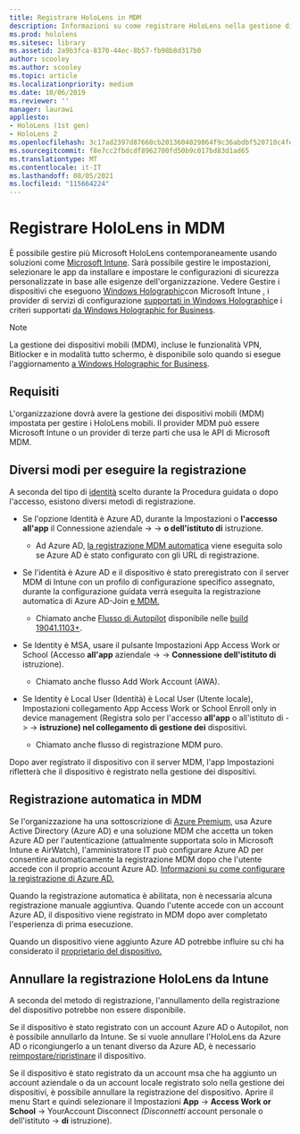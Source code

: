 ```yaml
---
title: Registrare HoloLens in MDM
description: Informazioni su come registrare HoloLens nella gestione di dispositivi mobili (MDM) per semplificare la gestione di più dispositivi.
ms.prod: hololens
ms.sitesec: library
ms.assetid: 2a9b3fca-8370-44ec-8b57-fb98b8d317b0
author: scooley
ms.author: scooley
ms.topic: article
ms.localizationpriority: medium
ms.date: 10/06/2019
ms.reviewer: ''
manager: laurawi
appliesto:
- HoloLens (1st gen)
- HoloLens 2
ms.openlocfilehash: 3c17ad2397d87660cb2013604029864f9c36abdbf520710c4fe5952e3440e3a5
ms.sourcegitcommit: f8e7cc2fbdcdf8962700fd50b9c017bd83d1ad65
ms.translationtype: MT
ms.contentlocale: it-IT
ms.lasthandoff: 08/05/2021
ms.locfileid: "115664224"
---
```

# <a name="enroll-hololens-in-mdm"></a>Registrare HoloLens in MDM

È possibile gestire più Microsoft HoloLens contemporaneamente usando soluzioni come [Microsoft Intune](/intune/windows-holographic-for-business). Sarà possibile gestire le impostazioni, selezionare le app da installare e impostare le configurazioni di sicurezza personalizzate in base alle esigenze dell'organizzazione. Vedere Gestire i dispositivi che eseguono [Windows Holographic](/intune/windows-holographic-for-business)con Microsoft Intune , i provider di servizi di configurazione [supportati in Windows Holographic](https://msdn.microsoft.com/windows/hardware/commercialize/customize/mdm/configuration-service-provider-reference#hololens)e i criteri supportati [da Windows Holographic for Business](https://msdn.microsoft.com/windows/hardware/commercialize/customize/mdm/policy-configuration-service-provider#hololenspolicies).

> [!NOTE]
> La gestione dei dispositivi mobili (MDM), incluse le funzionalità VPN, Bitlocker e in modalità tutto schermo, è disponibile solo quando si esegue l'aggiornamento [a Windows Holographic for Business](hololens1-upgrade-enterprise.md).

## <a name="requirements"></a>Requisiti

 L'organizzazione dovrà avere la gestione dei dispositivi mobili (MDM) impostata per gestire i HoloLens mobili. Il provider MDM può essere Microsoft Intune o un provider di terze parti che usa le API di Microsoft MDM.
 
## <a name="different-ways-to-enroll"></a>Diversi modi per eseguire la registrazione

A seconda del tipo di [identità](hololens-identity.md) scelto durante la Procedura guidata o dopo l'accesso, esistono diversi metodi di registrazione.

- Se l'opzione Identità è Azure AD, durante la Impostazioni o **l'accesso all'app** il Connessione aziendale  ->    ->  **o dell'istituto di** istruzione.
    - Ad Azure AD, [la registrazione MDM automatica](hololens-enroll-mdm.md#auto-enrollment-in-mdm) viene eseguita solo se Azure AD è stato configurato con gli URL di registrazione.
     
- Se l'identità è Azure AD e il dispositivo è stato preregistrato con il server MDM di Intune con un profilo di configurazione specifico assegnato, durante la configurazione guidata verrà eseguita la registrazione automatica di Azure AD-Join [e MDM.](hololens-enroll-mdm.md#auto-enrollment-in-mdm)
    - Chiamato anche [Flusso di Autopilot](hololens2-autopilot.md) disponibile nelle [build 19041.1103+](hololens-release-notes.md#windows-holographic-version-2004).
    

- Se Identity è MSA, usare il pulsante Impostazioni App Access Work or School (Accesso **all'app** aziendale  ->    ->  **Connessione dell'istituto di** istruzione).
    - Chiamato anche flusso Add Work Account (AWA).
- Se Identity è Local User (Identità) è Local User (Utente locale), Impostazioni collegamento App Access Work or School Enroll only in device management (Registra solo per l'accesso **all'app** o all'istituto di  ->    ->  **istruzione) nel collegamento di gestione dei** dispositivi.
    - Chiamato anche flusso di registrazione MDM puro.

Dopo aver registrato il dispositivo con il server MDM, l'app Impostazioni rifletterà che il dispositivo è registrato nella gestione dei dispositivi.

## <a name="auto-enrollment-in-mdm"></a>Registrazione automatica in MDM

Se l'organizzazione ha una sottoscrizione di [Azure Premium](https://azure.microsoft.com/overview/), usa Azure Active Directory (Azure AD) e una soluzione MDM che accetta un token Azure AD per l'autenticazione (attualmente supportata solo in Microsoft Intune e AirWatch), l'amministratore IT può configurare Azure AD per consentire automaticamente la registrazione MDM dopo che l'utente accede con il proprio account Azure AD. [Informazioni su come configurare la registrazione di Azure AD.](/mem/intune/enrollment/windows-enroll#enable-windows-10-automatic-enrollment)

Quando la registrazione automatica è abilitata, non è necessaria alcuna registrazione manuale aggiuntiva. Quando l'utente accede con un account Azure AD, il dispositivo viene registrato in MDM dopo aver completato l'esperienza di prima esecuzione.

Quando un dispositivo viene aggiunto Azure AD potrebbe influire su chi ha considerato il [proprietario del dispositivo.](security-adminless-os.md#device-owner)

## <a name="unenroll-hololens-from-intune"></a>Annullare la registrazione HoloLens da Intune

A seconda del metodo di registrazione, l'annullamento della registrazione del dispositivo potrebbe non essere disponibile.

Se il dispositivo è stato registrato con un account Azure AD o Autopilot, non è possibile annullarlo da Intune. Se si vuole annullare l'HoloLens da Azure AD o ricongiungerlo a un tenant diverso da Azure AD, è necessario [reimpostare/ripristinare](hololens-recovery.md#reset-the-device) il dispositivo.

Se il dispositivo è stato registrato da un account msa che ha aggiunto un account aziendale o da un account locale registrato solo nella gestione dei dispositivi, è possibile annullare la registrazione del dispositivo. Aprire il menu Start e quindi selezionare il Impostazioni **App**  ->  **Access Work or School**  ->  YourAccount Disconnect *(Disconnetti* account personale o dell'istituto  ->  **di** istruzione).